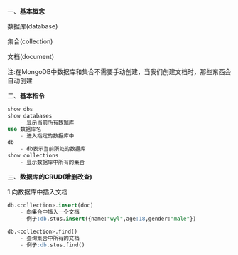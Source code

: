 一、**基本概念**

数据库(database)

集合(collection)

文档(document)

注:在MongoDB中数据库和集合不需要手动创建，当我们创建文档时，那些东西会自动创建

二、**基本指令**

```sql
show dbs
show databases
	- 显示当前所有数据库
use 数据库名
	- 进入指定的数据库中
db
	- db表示当前所处的数据库
show collections
	- 显示数据库中所有的集合
```

三、**数据库的CRUD(增删改查)**

1.向数据库中插入文档

```sql
db.<collection>.insert(doc)
	- 向集合中插入一个文档
	- 例子:db.stus.insert({name:"wyl",age:18,gender:"male"})
	
db.<collection>.find()
	- 查询集合中所有的文档
	- 例子:db.stus.find()
```

